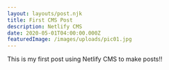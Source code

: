 ```yaml
---
layout: layouts/post.njk
title: First CMS Post
description: Netlify CMS
date: 2020-05-01T04:00:00.000Z
featuredImage: /images/uploads/pic01.jpg
---
```

This is my first post using Netlify CMS to make posts!!